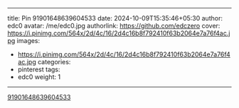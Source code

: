 
---
title: Pin 91901648639604533
date: 2024-10-09T15:35:46+05:30
author: edc0
avatar: /me/edc0.jpg
authorlink: https://github.com/edczero
cover: https://i.pinimg.com/564x/2d/4c/16/2d4c16b8f792410f63b2064e7a76f4ac.jpg
images:
   - https://i.pinimg.com/564x/2d/4c/16/2d4c16b8f792410f63b2064e7a76f4ac.jpg
categories:
  - pinterest
tags:
  - edc0
weight: 1
---

<!--more-->

[91901648639604533](https://in.pinterest.com/pin/91901648639604533/)

	